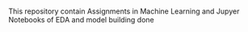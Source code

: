 # 
This repository contain Assignments in Machine Learning  and Jupyer Notebooks of EDA and model building done 
